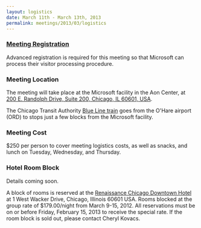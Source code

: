 ```yaml
---
layout: logistics
date: March 11th - March 13th, 2013
permalink: meetings/2013/03/logistics
---
```


### [Meeting Registration](http://a3.acteva.com/orderbooking/bookEvent/A331235)

Advanced registration is required for this meeting so that Microsoft
can process their visitor processing procedure.

### Meeting Location

The meeting will take place at the Microsoft facility in the Aon Center, at [200 E. Randolph Drive, Suite 200, Chicago, IL 60601, USA](http://maps.google.com/maps?q=200+E.+Randolph+Drive,+Suite+200,+Chicago,+IL+60601,+USA&ll=41.884739,-87.621996&spn=0.010368,0.021329&hnear=200+E+Randolph+St,+Chicago,+Cook,+Illinois+60601&gl=us&t=m&z=16&vpsrc=0).

The Chicago Transit Authority [Blue Line train](http://www.transitchicago.com/riding_cta/systemguide/blueline.aspx) goes from the O'Hare airport (ORD) to stops just a few blocks from the Microsoft facility.

### Meeting Cost

$250 per person to cover meeting logistics
costs, as well as snacks, and lunch on Tuesday, Wednesday, and Thursday.

### Hotel Room Block

Details coming soon.

A block of rooms is reserved at the [Renaissance Chicago Downtown Hotel](http://www.marriott.com/hotels/travel/chisr-renaissance-chicago-downtown-hotel/?toDate=3/15/13&groupCode=metmeta&fromDate=3/9/13&app=resvlink) at 1 West Wacker Drive, Chicago, Illinois 60601 USA. Rooms blocked at the group rate of $179.00/night from March 9-15, 2012\. All reservations must be on or before Friday, February 15, 2013 to receive the special rate. If the room block is sold out, please contact Cheryl Kovacs.